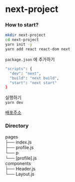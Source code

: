 # next-project

### How to start?

```bash
mkdir next-project
cd next-project
yarn init -y
yarn add react react-dom next
```
`package.json` 에 추가하기
```bash
"scripts": {
  "dev": "next",
  "build": "next build",
  "start": "next start"
}
```
실행하기  
`yarn dev`

[배포주소](https://next-project-beta-virid.vercel.app/)


### Directory
pages  
├── index.js  
├── profile.js  
└── p  
    └── [profile].js  
components  
├── Header.js  
└── Layout.js  
